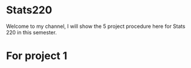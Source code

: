# **Stats220**

 Welcome to my channel, I will show the 5 project procedure here for Stats 220 in this semester. 

# For project 1
